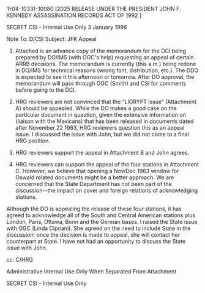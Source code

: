 ‘fr04-10331-10080 [2025 RELEASE UNDER THE PRESIDENT JOHN F. KENNEDY ASSASSINATION RECORDS ACT OF 1992 ]

SECRET
CSI - Internal Use Only
3 January 1996

Note To: D/CSI
Subject: JFK Appeal

1. Attached is an advance copy of the memorandum for the DCI being prepared by DO/IMS (with OGC's help) requesting an appeal of certain ARRB decisions. The memorandum is currently (this a.m.) being redone in DO/IMS for technical reasons (wrong font, distribution, etc.). The DDO is expected to see it this afternoon or tomorrow. After DO approval, the memorandum will pass through OGC (Smith) and CSI for comments before going to the DCI.

2. HRG reviewers are not convinced that the “LIGRYPT issue” (Attachment A) should be appealed. While the DO makes a good case on the particular document in question, given the extensive information on (liaison with the Mexicans) that has been released in documents dated after November 22 1963, HRG reviewers question this as an appeal issue. I discussed the issue with John, but we did not come to a final HRG position.

3. HRG reviewers support the appeal in Attachment B and John agrees.

4. HRG reviewers can support the appeal of the four stations in Attachment C. However, we believe that opening a Nov/Dec 1963 window for Oswald related documents might be a better approach. We are concerned that the State Department has not been part of the discussion--the impact on cover and foreign relations of acknowledging stations.

Although the DO is appealing the release of these four stations, it has agreed to acknowledge all of the South and Central American stations plus London, Paris, Ottawa, Bonn and the German bases. I raised the State issue with OGC (Linda Cipriani). She agreed on the need to include State in the discussion; once the decision is made to appeal, she will contact her counterpart at State. I have not had an opportunity to discuss the State issue with John.

cc: C/HRG

Administrative Internal Use Only
When Separated From Attachment

SECRET
CSI - Internal Use Only
